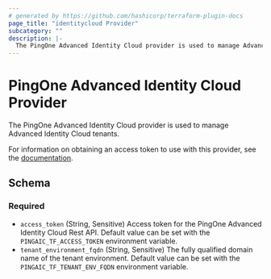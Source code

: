 ```yaml
---
# generated by https://github.com/hashicorp/terraform-plugin-docs
page_title: "identitycloud Provider"
subcategory: ""
description: |-
  The PingOne Advanced Identity Cloud provider is used to manage Advanced Identity Cloud tenants.
---
```


# PingOne Advanced Identity Cloud Provider

The PingOne Advanced Identity Cloud provider is used to manage Advanced Identity Cloud tenants.

For information on obtaining an access token to use with this provider, see the [documentation](https://backstage.forgerock.com/docs/idcloud/latest/developer-docs/authenticate-to-rest-api-with-access-token.html).

<!-- schema generated by tfplugindocs -->
## Schema

### Required

- `access_token` (String, Sensitive) Access token for the PingOne Advanced Identity Cloud Rest API. Default value can be set with the `PINGAIC_TF_ACCESS_TOKEN` environment variable.
- `tenant_environment_fqdn` (String, Sensitive) The fully qualified domain name of the tenant environment. Default value can be set with the `PINGAIC_TF_TENANT_ENV_FQDN` environment variable.
